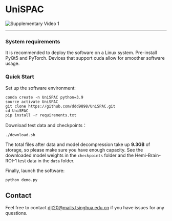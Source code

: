 # UniSPAC

![Supplementary Video 1](./data/Supplementary_Video_1.gif)



***
### System requirements

It is recommended to deploy the software on a Linux system. Pre-install PyQt5 and PyTorch. Devices that support cuda allow for smoother software usage. 

### Quick Start

Set up the software environment:

```shell
conda create -n UniSPAC python=3.9
source activate UniSPAC
git clone https://github.com/ddd9898/UniSPAC.git
cd UniSPAC
pip install -r requirements.txt
```

Download test data and checkpoints：

```shell
./download.sh
```

The total files after data and model decompression take up **9.3GB** of storage, so please make sure you have enough capacity. See the downloaded model weights in the `checkpoints` folder and the Hemi-Brain-ROI-1 test data in the `data` folder. 

Finally, launch the software:

```shell
python demo.py
```


## Contact


Feel free to contact djt20@mails.tsinghua.edu.cn if you have issues for any questions.